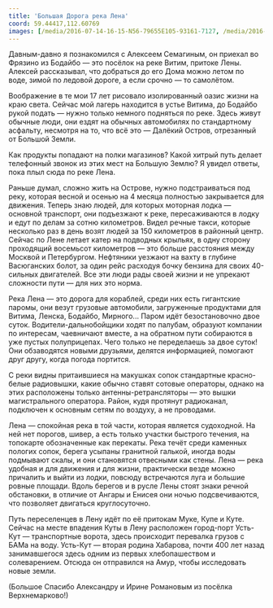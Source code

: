 ```yaml
---
title: 'Большая Дорога река Лена'
coord: 59.44417,112.60769
images: [/media/2016-07-14-16-15-N56-79655E105-93161-7127, /media/2016-07-23-10-17-N58-18708E109-41644-7282]
---
```


Давным-давно я познакомился с Алексеем Семагиным, он приехал во Фрязино из Бодайбо&nbsp;— это посёлок на реке Витим, притоке Лены. Алексей рассказывал, что добраться до его Дома можно летом по воде, зимой по ледовой дороге, а если срочно&nbsp;— то самолётом. 

Воображение в те мои 17&nbsp;лет рисовало изолированный оазис жизни на краю света. Сейчас мой лагерь находится в устье Витима, до Бодайбо рукой подать&nbsp;— нужно только немного подняться по реке. Здесь живут обычные люди, они ездят на обычных автомобилях по стандартному асфальту, несмотря на то, что всё это&nbsp;— Далёкий Остров, отрезанный от Большой Земли.

Как продукты попадают на полки магазинов? Какой хитрый путь делает телефонный звонок из этих мест на Большую Землю? Я увидел ответы, пока плыл сюда по реке Лена.

Раньше думал, сложно жить на Острове, нужно подстраиваться под реку, которая весной и осенью на 4 месяца полностью закрывается для движения. Теперь знаю людей, для которых моторная лодка&nbsp;— основной транспорт, они подъезжают к реке, пересаживаются в лодку и едут по делам за сотню километров. Видел речные такси, которые несколько раз в день возят людей за 150&nbsp;километров в районный центр. Сейчас по Лене летает катер на подводных крыльях, в одну сторону проходящий восемьсот километров — это больше расстояния между Москвой и Петербургом. Нефтяники уезжают на вахту в глубине Васюганских болот, за один рейс расходуя бочку бензина для своих 40-сильных двигателей. Все эти люди рады своей жизни и не упрекают сложности пути&nbsp;— для них это норма.

Река Лена — это дорога для кораблей, среди них есть гигантские паромы, они везут грузовые автомобили, загруженные продуктами для Витима, Ленска, Бодайбо, Мирного... Паром идёт безостановочно двое суток. Водители-дальнобойщики ходят по палубам, образуют компании по интересам, чаевничают вместе, а на обратном пути собираются в уже пустых полуприцепах. Чего только не переделаешь за двое суток! Они обзаводятся новыми друзьями, делятся информацией, помогают друг другу, когда погода портится.

С реки видны притаившиеся на макушках сопок стандартные красно-белые радиовышки, какие обычно ставят сотовые операторы, однако на этих расположены только антенны-ретрансляторы&nbsp;— это вышки магистрального оператора. Район, кудя протянут радиоканал, подключен к основным сетям по воздуху, а не проводами.

Лена&nbsp;— спокойная река в той части, которая является судоходной. На ней нет порогов, шивер, а есть только участки быстрого течения, на топокарте обозначенные как перекаты. Река течёт среди каменных пологих сопок, берега усыпаны гранитной галькой, иногда воды подмывают скалы, и они становятся отвесными как стены. Лена&nbsp;— река удобная и для движения и для жизни, практически везде можно причалить и выйти из лодки, повсюду встречаются луга и большие ровные площади. Вдоль берегов и в русле Лены стоят знаки речной обстановки, в отличие от Ангары и Енисея они ночью подсвечиваются, что позволяет двигаться круглосуточно.

Путь переселенцев в Лену идёт по её притокам Муке, Купе и Куте. Сейчас на месте впадения Куты в Лену расположен город-порт Усть-Кут&nbsp;— транспортные ворота, здесь происходит перевалка грузов с БАМа на воду. Усть-Кут — вторая родина Хабарова, почти 400&nbsp;лет назад занимавшегося здесь одним из первых хлебопашеством и солеварением. Отсюда он отправился на Амур, чтобы исследовать новые земли.

(Большое Спасибо Александру и Ирине Романовым из посёлка Верхнемарково!)
